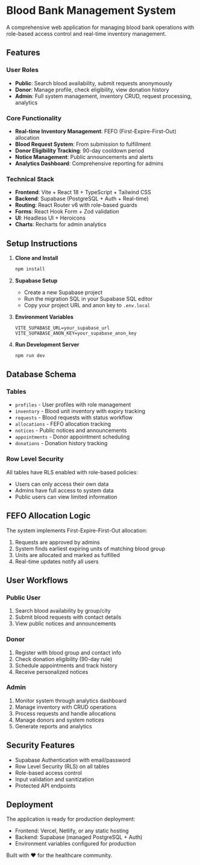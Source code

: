 # Blood Bank Management System

A comprehensive web application for managing blood bank operations with role-based access control and real-time inventory management.

## Features

### User Roles
- **Public**: Search blood availability, submit requests anonymously
- **Donor**: Manage profile, check eligibility, view donation history
- **Admin**: Full system management, inventory CRUD, request processing, analytics

### Core Functionality
- **Real-time Inventory Management**: FEFO (First-Expire-First-Out) allocation
- **Blood Request System**: From submission to fulfillment
- **Donor Eligibility Tracking**: 90-day cooldown period
- **Notice Management**: Public announcements and alerts
- **Analytics Dashboard**: Comprehensive reporting for admins

### Technical Stack
- **Frontend**: Vite + React 18 + TypeScript + Tailwind CSS
- **Backend**: Supabase (PostgreSQL + Auth + Real-time)
- **Routing**: React Router v6 with role-based guards
- **Forms**: React Hook Form + Zod validation
- **UI**: Headless UI + Heroicons
- **Charts**: Recharts for admin analytics

## Setup Instructions

1. **Clone and Install**
   ```bash
   npm install
   ```

2. **Supabase Setup**
   - Create a new Supabase project
   - Run the migration SQL in your Supabase SQL editor
   - Copy your project URL and anon key to `.env.local`

3. **Environment Variables**
   ```
   VITE_SUPABASE_URL=your_supabase_url
   VITE_SUPABASE_ANON_KEY=your_supabase_anon_key
   ```

4. **Run Development Server**
   ```bash
   npm run dev
   ```

## Database Schema

### Tables
- `profiles` - User profiles with role management
- `inventory` - Blood unit inventory with expiry tracking
- `requests` - Blood requests with status workflow
- `allocations` - FEFO allocation tracking
- `notices` - Public notices and announcements
- `appointments` - Donor appointment scheduling
- `donations` - Donation history tracking

### Row Level Security
All tables have RLS enabled with role-based policies:
- Users can only access their own data
- Admins have full access to system data
- Public users can view limited information

## FEFO Allocation Logic

The system implements First-Expire-First-Out allocation:
1. Requests are approved by admins
2. System finds earliest expiring units of matching blood group
3. Units are allocated and marked as fulfilled
4. Real-time updates notify all users

## User Workflows

### Public User
1. Search blood availability by group/city
2. Submit blood requests with contact details
3. View public notices and announcements

### Donor
1. Register with blood group and contact info
2. Check donation eligibility (90-day rule)
3. Schedule appointments and track history
4. Receive personalized notices

### Admin
1. Monitor system through analytics dashboard
2. Manage inventory with CRUD operations
3. Process requests and handle allocations
4. Manage donors and system notices
5. Generate reports and analytics

## Security Features

- Supabase Authentication with email/password
- Row Level Security (RLS) on all tables
- Role-based access control
- Input validation and sanitization
- Protected API endpoints

## Deployment

The application is ready for production deployment:
- Frontend: Vercel, Netlify, or any static hosting
- Backend: Supabase (managed PostgreSQL + Auth)
- Environment variables configured for production

Built with ❤️ for the healthcare community.